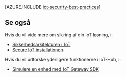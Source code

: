 <properties
 pageTitle="Bedste fremgangsmåder for IoT sikkerhed | Microsoft Azure"
 description="Sikkerhed bedste fremgangsmåder til sikring af infrastrukturen IoT"
 services="iot-hub"
 documentationCenter=""
 authors="YuriDio"
 manager="timlt"
 editor=""/>

<tags
 ms.service="iot-hub"
 ms.devlang="na"
 ms.topic="article"
 ms.tgt_pltfrm="na"
 ms.workload="na"
 ms.date="10/17/2016"
 ms.author="yurid"/>
 
[AZURE.INCLUDE [iot-security-best-practices](../../includes/iot-security-best-practices.md)]

## <a name="see-also"></a>Se også

Hvis du vil vide mere om sikring af din IoT løsning, i:

- [Sikkerhedsarkitekturen i IoT][lnk-security-architecture]
- [Secure IoT installationen][lnk-security-deployment]

Hvis du vil udforske yderligere funktionerne i IoT-Hub, i:

- [Simulere en enhed med IoT Gateway SDK][lnk-gateway]

[lnk-security-architecture]: iot-hub-security-architecture.md
[lnk-security-deployment]: iot-hub-security-deployment.md

[lnk-gateway]: iot-hub-linux-gateway-sdk-simulated-device.md